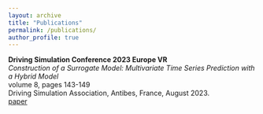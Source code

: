 ```yaml
---
layout: archive
title: "Publications"
permalink: /publications/
author_profile: true
---
```


**Driving Simulation Conference 2023 Europe VR**  
*Construction of a Surrogate Model: Multivariate Time Series Prediction with a Hybrid Model*   
volume 8, pages 143-149  
Driving Simulation Association, Antibes, France, August 2023.  
[paper](../files/article_dsc_2023.pdf)
